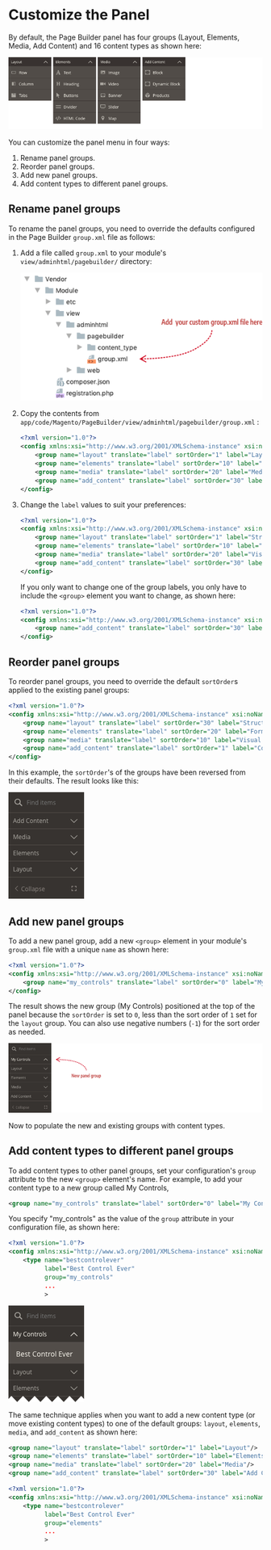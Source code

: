 <!-- {% raw %} -->

# Customize the Panel

By default, the Page Builder panel has four groups (Layout, Elements, Media, Add Content) and 16 content types as shown here:

![Panel menu](../images/panel-horizontal-default.png)

You can customize the panel menu in four ways:

1. Rename panel groups.
2. Reorder panel groups.
2. Add new panel groups.
3. Add content types to different panel groups.

## Rename panel groups

To rename the panel groups, you need to override the defaults configured in the Page Builder `group.xml` file as follows:

1. Add a file called `group.xml` to your module's `view/adminhtml/pagebuilder/` directory:

    ![Custom group file](../images/custom-group-file.png)

2. Copy the contents from `app/code/Magento/PageBuilder/view/adminhtml/pagebuilder/group.xml` :

    ```xml
    <?xml version="1.0"?>
    <config xmlns:xsi="http://www.w3.org/2001/XMLSchema-instance" xsi:noNamespaceSchemaLocation="urn:magento:module:Magento_PageBuilder:etc/group.xsd">
        <group name="layout" translate="label" sortOrder="1" label="Layout"/>
        <group name="elements" translate="label" sortOrder="10" label="Elements"/>
        <group name="media" translate="label" sortOrder="20" label="Media"/>
        <group name="add_content" translate="label" sortOrder="30" label="Add Content"/>
    </config>
    ```

3. Change the `label` values to suit your preferences:

    ```xml
    <?xml version="1.0"?>
    <config xmlns:xsi="http://www.w3.org/2001/XMLSchema-instance" xsi:noNamespaceSchemaLocation="urn:magento:module:Magento_PageBuilder:etc/group.xsd">
        <group name="layout" translate="label" sortOrder="1" label="Structure"/>
        <group name="elements" translate="label" sortOrder="10" label="Form Controls"/>
        <group name="media" translate="label" sortOrder="20" label="Visual Controls"/>
        <group name="add_content" translate="label" sortOrder="30" label="Content"/>
    </config>
    ```

    If you only want to change one of the group labels, you only have to include the `<group>` element you want to change, as shown here:

    ```xml
    <?xml version="1.0"?>
    <config xmlns:xsi="http://www.w3.org/2001/XMLSchema-instance" xsi:noNamespaceSchemaLocation="urn:magento:module:Magento_PageBuilder:etc/group.xsd">
        <group name="add_content" translate="label" sortOrder="30" label="Content"/>
    </config>
    ```

## Reorder panel groups

To reorder panel groups, you need to override the default `sortOrder`s applied to the existing panel groups:

```xml
<?xml version="1.0"?>
<config xmlns:xsi="http://www.w3.org/2001/XMLSchema-instance" xsi:noNamespaceSchemaLocation="urn:magento:module:Magento_PageBuilder:etc/group.xsd">
    <group name="layout" translate="label" sortOrder="30" label="Structure"/>
    <group name="elements" translate="label" sortOrder="20" label="Form Controls"/>
    <group name="media" translate="label" sortOrder="10" label="Visual Controls"/>
    <group name="add_content" translate="label" sortOrder="1" label="Content"/>
</config>
```

In this example, the `sortOrder`'s of the groups have been reversed from their defaults. The result looks like this:

![Reorder panel groups](../images/panel-reorder-groups.png)

## Add new panel groups

To add a new panel group, add a new `<group>` element  in your module's `group.xml` file with a unique `name` as shown here:

```xml
<?xml version="1.0"?>
<config xmlns:xsi="http://www.w3.org/2001/XMLSchema-instance" xsi:noNamespaceSchemaLocation="urn:magento:module:Magento_PageBuilder:etc/group.xsd">
    <group name="my_controls" translate="label" sortOrder="0" label="My Controls"/>
</config>
```

The result shows the new group (My Controls) positioned at the top of the panel because the `sortOrder` is set to `0`, less than the sort order of `1` set for the `layout` group. You can also use negative numbers (`-1`) for the sort order as needed.

![New panel group](../images/panel-group-new.png)

Now to populate the new and existing groups with content types.

## Add content types to different panel groups

To add content types to other panel groups, set your configuration's `group` attribute to the new `<group>` element's name. For example, to add your content type to a new group called My Controls,

```xml
<group name="my_controls" translate="label" sortOrder="0" label="My Controls"/>
```

You specify "my_controls" as the value of the `group` attribute in your configuration file, as shown here:

```xml
<?xml version="1.0"?>
<config xmlns:xsi="http://www.w3.org/2001/XMLSchema-instance" xsi:noNamespaceSchemaLocation="urn:magento:module:Magento_PageBuilder:etc/content_type.xsd">
    <type name="bestcontrolever"
          label="Best Control Ever"
          group="my_controls"
          ...
          >
```

![Group with content type](../images/group-with-content-type.png)

The same technique applies when you want to add a new content type (or move existing content types) to one of the default groups: `layout`, `elements`, `media`, and `add_content` as shown here:

```xml
<group name="layout" translate="label" sortOrder="1" label="Layout"/>
<group name="elements" translate="label" sortOrder="10" label="Elements"/>
<group name="media" translate="label" sortOrder="20" label="Media"/>
<group name="add_content" translate="label" sortOrder="30" label="Add Content"/>
```

```xml
<?xml version="1.0"?>
<config xmlns:xsi="http://www.w3.org/2001/XMLSchema-instance" xsi:noNamespaceSchemaLocation="urn:magento:module:Magento_PageBuilder:etc/content_type.xsd">
    <type name="bestcontrolever"
          label="Best Control Ever"
          group="elements"
          ...
          >
```

<!-- {% endraw %} -->